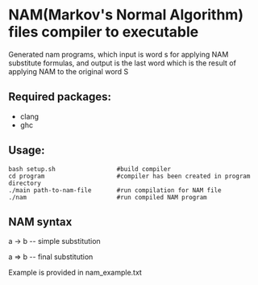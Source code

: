 # NAM(Markov's Normal Algorithm) files compiler to executable

Generated nam programs, which input is word s for applying NAM substitute formulas, and output is the last word which is the result of applying NAM to the original word S

## Required packages:

- clang
- ghc

## Usage:

```
bash setup.sh                 #build compiler
cd program                    #compiler has been created in program directory
./main path-to-nam-file       #run compilation for NAM file
./nam                         #run compiled NAM program
```

## NAM syntax

a -> b -- simple substitution

a => b -- final substitution

Example is provided in nam_example.txt
